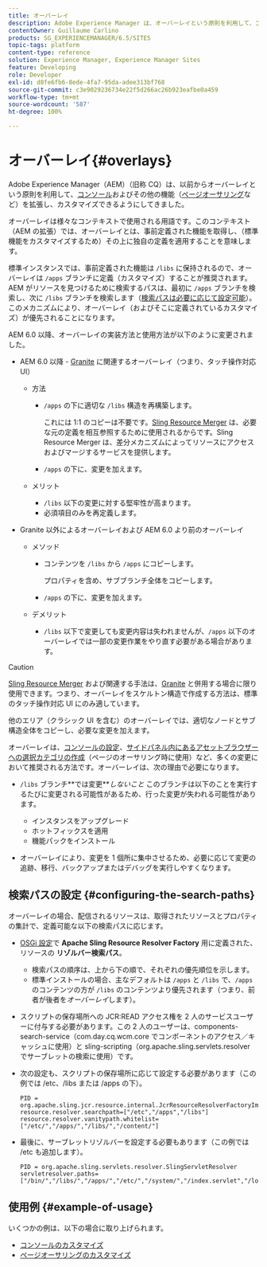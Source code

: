 ```yaml
---
title: オーバーレイ
description: Adobe Experience Manager は、オーバーレイという原則を利用して、コンソールおよびその他の機能を拡張し、カスタマイズできるようにします。
contentOwner: Guillaume Carlino
products: SG_EXPERIENCEMANAGER/6.5/SITES
topic-tags: platform
content-type: reference
solution: Experience Manager, Experience Manager Sites
feature: Developing
role: Developer
exl-id: d8fe6fb6-8ede-4fa7-95da-adee313bf768
source-git-commit: c3e9029236734e22f5d266ac26b923eafbe0a459
workflow-type: tm+mt
source-wordcount: '587'
ht-degree: 100%

---
```


# オーバーレイ{#overlays}

Adobe Experience Manager（AEM）（旧称 CQ）は、以前からオーバーレイという原則を利用して、[コンソール](/help/sites-developing/customizing-consoles-touch.md)およびその他の機能（[ページオーサリング](/help/sites-developing/customizing-page-authoring-touch.md)など）を拡張し、カスタマイズできるようにしてきました。

オーバーレイは様々なコンテキストで使用される用語です。このコンテキスト（AEM の拡張）では、オーバーレイとは、事前定義された機能を取得し、（標準機能をカスタマイズするため）その上に独自の定義を適用することを意味します。

標準インスタンスでは、事前定義された機能は `/libs` に保持されるので、オーバーレイは `/apps` ブランチに定義（カスタマイズ）することが推奨されます。AEM がリソースを見つけるために検索するパスは、最初に `/apps` ブランチを検索し、次に `/libs` ブランチを検索します（[検索パスは必要に応じて設定可能](#configuring-the-search-paths)）。このメカニズムにより、オーバーレイ（およびそこに定義されているカスタマイズ）が優先されることになります。

AEM 6.0 以降、オーバーレイの実装方法と使用方法が以下のように変更されました。

* AEM 6.0 以降 - [Granite](https://developer.adobe.com/experience-manager/reference-materials/6-5/granite-ui/api/jcr_root/libs/granite/ui/index.html) に関連するオーバーレイ（つまり、タッチ操作対応 UI）

   * 方法

      * `/apps` の下に適切な `/libs` 構造を再構築します。

        これには 1:1 のコピーは不要です。[Sling Resource Merger](/help/sites-developing/sling-resource-merger.md) は、必要な元の定義を相互参照するために使用されるからです。Sling Resource Merger は、差分メカニズムによってリソースにアクセスおよびマージするサービスを提供します。

      * `/apps` の下に、変更を加えます。

   * メリット

      * `/libs` 以下の変更に対する堅牢性が高まります。
      * 必須項目のみを再定義します。

* Granite 以外によるオーバーレイおよび AEM 6.0 より前のオーバーレイ

   * メソッド

      * コンテンツを `/libs` から `/apps` にコピーします。

        プロパティを含め、サブブランチ全体をコピーします。

      * `/apps` の下に、変更を加えます。

   * デメリット

      * `/libs` 以下で変更しても変更内容は失われませんが、`/apps` 以下のオーバーレイでは一部の変更作業をやり直す必要がある場合があります。

>[!CAUTION]
>
>[Sling Resource Merger](/help/sites-developing/sling-resource-merger.md) および関連する手法は、[Granite](https://developer.adobe.com/experience-manager/reference-materials/6-5/granite-ui/api/jcr_root/libs/granite/ui/index.html) と併用する場合に限り使用できます。つまり、オーバーレイをスケルトン構造で作成する方法は、標準のタッチ操作対応 UI にのみ適しています。
>
>他のエリア（クラシック UI を含む）のオーバーレイでは、適切なノードとサブ構造全体をコピーし、必要な変更を加えます。

オーバーレイは、[コンソールの設定](/help/sites-developing/customizing-consoles-touch.md#create-a-custom-console)、[サイドパネル内にあるアセットブラウザーへの選択カテゴリの作成](/help/sites-developing/customizing-page-authoring-touch.md#add-new-selection-category-to-asset-browser)（ページのオーサリング時に使用）など、多くの変更において推奨される方法です。オーバーレイは、次の理由で必要になります。

* `/libs` ブランチ&#x200B;**では変更&#x200B;***しないこと*
このブランチは以下のことを実行するたびに変更される可能性があるため、行った変更が失われる可能性があります。

   * インスタンスをアップグレード
   * ホットフィックスを適用
   * 機能パックをインストール

* オーバーレイにより、変更を 1 個所に集中させるため、必要に応じて変更の追跡、移行、バックアップまたはデバッグを実行しやすくなります。

## 検索パスの設定 {#configuring-the-search-paths}

オーバーレイの場合、配信されるリソースは、取得されたリソースとプロパティの集計で、定義可能な以下の検索パスに応じます。

* [OSGi 設定](/help/sites-deploying/configuring-osgi.md)で **Apache Sling Resource Resolver Factory** 用に定義された、リソースの **リゾルバー検索パス**。

   * 検索パスの順序は、上から下の順で、それぞれの優先順位を示します。
   * 標準インストールの場合、主なデフォルトは `/apps` と `/libs` で、`/apps` のコンテンツの方が `/libs` のコンテンツより優先されます（つまり、前者が後者を&#x200B;*オーバーレイ*&#x200B;します）。

* スクリプトの保存場所への JCR:READ アクセス権を 2 人のサービスユーザーに付与する必要があります。この 2 人のユーザーは、components-search-service（com.day.cq.wcm.core でコンポーネントのアクセス／キャッシュに使用）と sling-scripting（org.apache.sling.servlets.resolver でサーブレットの検索に使用）です。
* 次の設定も、スクリプトの保存場所に応じて設定する必要があります（この例では /etc、/libs または /apps の下）。

  ```
  PID = org.apache.sling.jcr.resource.internal.JcrResourceResolverFactoryImpl
  resource.resolver.searchpath=["/etc","/apps","/libs"]
  resource.resolver.vanitypath.whitelist=["/etc/","/apps/","/libs/","/content/"]
  ```

* 最後に、サーブレットリゾルバーを設定する必要もあります（この例では /etc も追加します）。

  ```
  PID = org.apache.sling.servlets.resolver.SlingServletResolver
  servletresolver.paths=["/bin/","/libs/","/apps/","/etc/","/system/","/index.servlet","/login.servlet","/services/"]
  ```

## 使用例 {#example-of-usage}

いくつかの例は、以下の場合に取り上げられます。

* [コンソールのカスタマイズ](/help/sites-developing/customizing-consoles-touch.md)
* [ページオーサリングのカスタマイズ](/help/sites-developing/customizing-page-authoring-touch.md)
